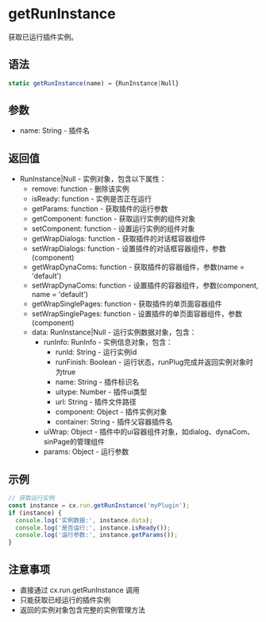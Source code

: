 # getRunInstance

获取已运行插件实例。

## 语法

```javascript
static getRunInstance(name) → {RunInstance|Null}
```

## 参数

- name: String - 插件名

## 返回值

- RunInstance|Null - 实例对象，包含以下属性：
  - remove: function - 删除该实例
  - isReady: function - 实例是否正在运行
  - getParams: function - 获取插件的运行参数
  - getComponent: function - 获取运行实例的组件对象
  - setComponent: function - 设置运行实例的组件对象
  - getWrapDialogs: function - 获取插件的对话框容器组件
  - setWrapDialogs: function - 设置插件的对话框容器组件，参数(component)
  - getWrapDynaComs: function - 获取插件的容器组件，参数(name = 'default')
  - setWrapDynaComs: function - 设置插件的容器组件，参数(component, name = 'default')
  - getWrapSinglePages: function - 获取插件的单页面容器组件
  - setWrapSinglePages: function - 设置插件的单页面容器组件，参数(component)
  - data: RunInstance|Null - 运行实例数据对象，包含：
    - runInfo: RunInfo - 实例信息对象，包含：
      - runId: String - 运行实例id
      - runFinish: Boolean - 运行状态，runPlug完成并返回实例对象时为true
      - name: String - 插件标识名
      - uitype: Number - 插件ui类型
      - url: String - 插件文件路径
      - component: Object - 插件实例对象
      - container: String - 插件父容器插件名
    - uiWrap: Object - 插件中的ui容器组件对象，如dialog、dynaCom、sinPage的管理组件
    - params: Object - 运行参数

## 示例

```javascript
// 获取运行实例
const instance = cx.run.getRunInstance('myPlugin');
if (instance) {
  console.log('实例数据:', instance.data);
  console.log('是否运行:', instance.isReady());
  console.log('运行参数:', instance.getParams());
}
```

## 注意事项

- 直接通过 cx.run.getRunInstance 调用
- 只能获取已经运行的插件实例
- 返回的实例对象包含完整的实例管理方法